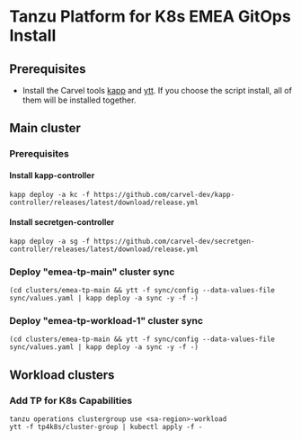 # Tanzu Platform for K8s EMEA GitOps Install

## Prerequisites

- Install the Carvel tools [kapp](https://carvel.dev/kapp/docs/v0.63.x/install/) and [ytt](https://carvel.dev/ytt/docs/v0.50.x/install/). If you choose the script install, all of them will be installed together.

## Main cluster

### Prerequisites

#### Install kapp-controller
```
kapp deploy -a kc -f https://github.com/carvel-dev/kapp-controller/releases/latest/download/release.yml
```
#### Install secretgen-controller
```
kapp deploy -a sg -f https://github.com/carvel-dev/secretgen-controller/releases/latest/download/release.yml
```

### Deploy "emea-tp-main" cluster sync
```
(cd clusters/emea-tp-main && ytt -f sync/config --data-values-file sync/values.yaml | kapp deploy -a sync -y -f -)
```

### Deploy "emea-tp-workload-1" cluster sync
```
(cd clusters/emea-tp-main && ytt -f sync/config --data-values-file sync/values.yaml | kapp deploy -a sync -y -f -)
```

## Workload clusters

### Add TP for K8s Capabilities
```
tanzu operations clustergroup use <sa-region>-workload
ytt -f tp4k8s/cluster-group | kubectl apply -f -
```
